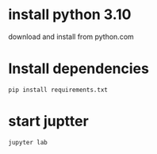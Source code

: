 # install python 3.10
download and install from python.com

# Install dependencies

```batch
pip install requirements.txt
```

# start juptter
```batch
jupyter lab
```